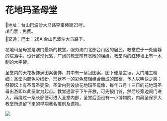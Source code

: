 # 花地玛圣母堂  
📍地址：台山巴波沙大马路李宝椿街23号。  
💰门票：免费。  
🚌交通：巴士：28A 台山巴波沙大马路下。  

花地玛圣母堂是澳门最新的教堂，服务澳门北部台山区的居民。教堂位于一处幽静的院落中，设计富现代感，广阔的教堂前有宽敞的梯级，教堂内的红砖墙上有一木制的木字架。  

圣堂内的天花板饰满图案装饰，其中有一皇冠图案，图下便是主坛，大门雕工精细；圣堂内部色彩缤纷，形状不一的彩色玻璃组合而成的图案，予人以明快之感；祭颠坛上有圣母圣婴像，圣堂内则设放花地玛圣母像，每年五月十三日的花地玛圣母出游即以此圣堂为起点。教堂通常于下午开放，可先按门铃，然后经旁边闸门进 入，再绕过一条长廊便可进入圣堂内部，圣堂后面设有一小博物院，内藏圣保罗大教堂所遗留下来的早期著名雕刻及遗物。  

![](https://raw.gitmirror.com/szqq0512/Pic/main/img/202201212108935.png)  

